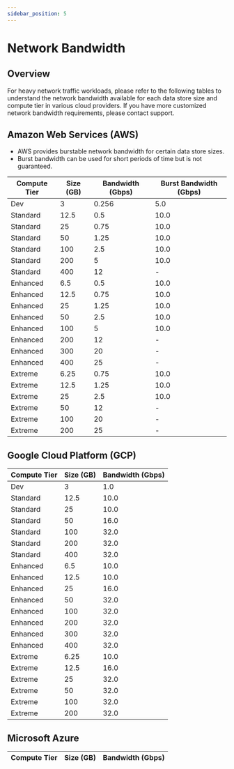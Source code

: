 ```yaml
---
sidebar_position: 5
---
```


# Network Bandwidth

## Overview

For heavy network traffic workloads, please refer to the following tables to understand the network bandwidth available for each data store size and compute tier in various cloud providers.
If you have more customized network bandwidth requirements, please contact support.

## Amazon Web Services (AWS)

- AWS provides burstable network bandwidth for certain data store sizes.
- Burst bandwidth can be used for short periods of time but is not guaranteed.

| Compute Tier | Size (GB) | Bandwidth (Gbps)    | Burst Bandwidth (Gbps)  |
|--------------|-----------|---------------------|-------------------------|
| Dev          | 3         | 0.256               | 5.0                     |
| Standard     | 12.5      | 0.5                 | 10.0                    |
| Standard     | 25        | 0.75                | 10.0                    |
| Standard     | 50        | 1.25                | 10.0                    |
| Standard     | 100       | 2.5                 | 10.0                    |
| Standard     | 200       | 5                   | 10.0                    |
| Standard     | 400       | 12                  | -                       |
| Enhanced     | 6.5       | 0.5                 | 10.0                    |
| Enhanced     | 12.5      | 0.75                | 10.0                    |
| Enhanced     | 25        | 1.25                | 10.0                    |
| Enhanced     | 50        | 2.5                 | 10.0                    |
| Enhanced     | 100       | 5                   | 10.0                    |
| Enhanced     | 200       | 12                  | -                       |
| Enhanced     | 300       | 20                  | -                       |
| Enhanced     | 400       | 25                  | -                       |
| Extreme      | 6.25      | 0.75                | 10.0                    |
| Extreme      | 12.5      | 1.25                | 10.0                    |
| Extreme      | 25        | 2.5                 | 10.0                    |
| Extreme      | 50        | 12                  | -                       |
| Extreme      | 100       | 20                  | -                       |
| Extreme      | 200       | 25                  | -                       |

## Google Cloud Platform (GCP)

| Compute Tier | Size (GB) | Bandwidth (Gbps)  |
|--------------|-----------|-------------------|
| Dev          | 3         | 1.0               | 
| Standard     | 12.5      | 10.0              |
| Standard     | 25        | 10.0              |
| Standard     | 50        | 16.0              |
| Standard     | 100       | 32.0              |
| Standard     | 200       | 32.0              |
| Standard     | 400       | 32.0              |
| Enhanced     | 6.5       | 10.0              |
| Enhanced     | 12.5      | 10.0              |
| Enhanced     | 25        | 16.0              |
| Enhanced     | 50        | 32.0              |
| Enhanced     | 100       | 32.0              |
| Enhanced     | 200       | 32.0              |
| Enhanced     | 300       | 32.0              |
| Enhanced     | 400       | 32.0              |
| Extreme      | 6.25      | 10.0              | 
| Extreme      | 12.5      | 16.0              |
| Extreme      | 25        | 32.0              |
| Extreme      | 50        | 32.0              | 
| Extreme      | 100       | 32.0              | 
| Extreme      | 200       | 32.0              |


## Microsoft Azure

| Compute Tier | Size (GB) | Bandwidth (Gbps)  |
|--------------|-----------|-------------------|
